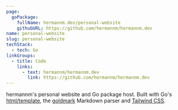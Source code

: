 ```yaml
---
page:
  goPackage:
    fullName: hermannm.dev/personal-website
    githubURL: https://github.com/hermannm/hermannm.dev
name: personal-website
slug: personal-website
techStack:
  - tech: Go
linkGroups:
  - title: Code
    links:
      - text: hermannm/hermannm.dev
        link: https://github.com/hermannm/hermannm.dev
---
```


hermannm's personal website and Go package host. Built with Go's
[html/template](https://pkg.go.dev/html/template), the [goldmark](https://github.com/yuin/goldmark)
Markdown parser and [Tailwind CSS](https://tailwindcss.com/).
